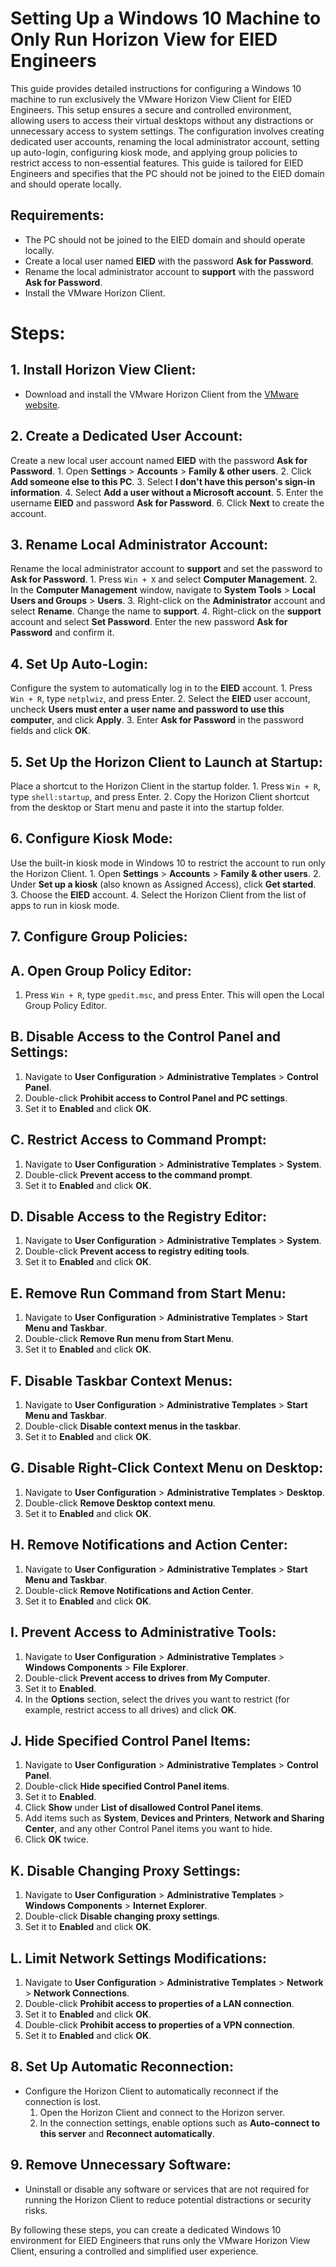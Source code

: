 # Setting Up a Windows 10 Machine to Only Run Horizon View for EIED Engineers

This guide provides detailed instructions for configuring a Windows 10 machine to run exclusively the VMware Horizon View Client for EIED Engineers. This setup ensures a secure and controlled environment, allowing users to access their virtual desktops without any distractions or unnecessary access to system settings. The configuration involves creating dedicated user accounts, renaming the local administrator account, setting up auto-login, configuring kiosk mode, and applying group policies to restrict access to non-essential features. This guide is tailored for EIED Engineers and specifies that the PC should not be joined to the EIED domain and should operate locally.

## Requirements:
- The PC should not be joined to the EIED domain and should operate locally.
- Create a local user named **EIED** with the password **Ask for Password**.
- Rename the local administrator account to **support** with the password **Ask for Password**.
- Install the VMware Horizon Client.

# Steps:

## 1. **Install Horizon View Client:**
   - Download and install the VMware Horizon Client from the [VMware website](https://www.vmware.com/go/viewclients).

## 2. **Create a Dedicated User Account:**
Create a new local user account named **EIED** with the password **Ask for Password**.
     1. Open **Settings** > **Accounts** > **Family & other users**.
     2. Click **Add someone else to this PC**.
     3. Select **I don't have this person's sign-in information**.
     4. Select **Add a user without a Microsoft account**.
     5. Enter the username **EIED** and password **Ask for Password**.
     6. Click **Next** to create the account.

## 3. **Rename Local Administrator Account:**
Rename the local administrator account to **support** and set the password to **Ask for Password**.
     1. Press `Win + X` and select **Computer Management**.
     2. In the **Computer Management** window, navigate to **System Tools** > **Local Users and Groups** > **Users**.
     3. Right-click on the **Administrator** account and select **Rename**. Change the name to **support**.
     4. Right-click on the **support** account and select **Set Password**. Enter the new password **Ask for Password** and confirm it.

## 4. **Set Up Auto-Login:**
Configure the system to automatically log in to the **EIED** account.
     1. Press `Win + R`, type `netplwiz`, and press Enter.
     2. Select the **EIED** user account, uncheck **Users must enter a user name and password to use this computer**, and click **Apply**.
     3. Enter **Ask for Password** in the password fields and click **OK**.

## 5. **Set Up the Horizon Client to Launch at Startup:**
Place a shortcut to the Horizon Client in the startup folder.
     1. Press `Win + R`, type `shell:startup`, and press Enter.
     2. Copy the Horizon Client shortcut from the desktop or Start menu and paste it into the startup folder.

## 6. **Configure Kiosk Mode:**
Use the built-in kiosk mode in Windows 10 to restrict the account to run only the Horizon Client.
     1. Open **Settings** > **Accounts** > **Family & other users**.
     2. Under **Set up a kiosk** (also known as Assigned Access), click **Get started**.
     3. Choose the **EIED** account.
     4. Select the Horizon Client from the list of apps to run in kiosk mode.

## 7. **Configure Group Policies:**

## A. **Open Group Policy Editor:**
1. Press `Win + R`, type `gpedit.msc`, and press Enter. This will open the Local Group Policy Editor.

## B. **Disable Access to the Control Panel and Settings:**
1. Navigate to **User Configuration** > **Administrative Templates** > **Control Panel**.
2. Double-click **Prohibit access to Control Panel and PC settings**.
3. Set it to **Enabled** and click **OK**.

## C. **Restrict Access to Command Prompt:**
1. Navigate to **User Configuration** > **Administrative Templates** > **System**.
2. Double-click **Prevent access to the command prompt**.
3. Set it to **Enabled** and click **OK**.

## D. **Disable Access to the Registry Editor:**
1. Navigate to **User Configuration** > **Administrative Templates** > **System**.
2. Double-click **Prevent access to registry editing tools**.
3. Set it to **Enabled** and click **OK**.

## E. **Remove Run Command from Start Menu:**
1. Navigate to **User Configuration** > **Administrative Templates** > **Start Menu and Taskbar**.
2. Double-click **Remove Run menu from Start Menu**.
3. Set it to **Enabled** and click **OK**.

## F. **Disable Taskbar Context Menus:**
1. Navigate to **User Configuration** > **Administrative Templates** > **Start Menu and Taskbar**.
2. Double-click **Disable context menus in the taskbar**.
3. Set it to **Enabled** and click **OK**.

## G. **Disable Right-Click Context Menu on Desktop:**
1. Navigate to **User Configuration** > **Administrative Templates** > **Desktop**.
2. Double-click **Remove Desktop context menu**.
3. Set it to **Enabled** and click **OK**.

## H. **Remove Notifications and Action Center:**
1. Navigate to **User Configuration** > **Administrative Templates** > **Start Menu and Taskbar**.
2. Double-click **Remove Notifications and Action Center**.
3. Set it to **Enabled** and click **OK**.

## I. **Prevent Access to Administrative Tools:**
1. Navigate to **User Configuration** > **Administrative Templates** > **Windows Components** > **File Explorer**.
2. Double-click **Prevent access to drives from My Computer**.
3. Set it to **Enabled**.
4. In the **Options** section, select the drives you want to restrict (for example, restrict access to all drives) and click **OK**.

## J. **Hide Specified Control Panel Items:**
1. Navigate to **User Configuration** > **Administrative Templates** > **Control Panel**.
2. Double-click **Hide specified Control Panel items**.
3. Set it to **Enabled**.
4. Click **Show** under **List of disallowed Control Panel items**.
5. Add items such as **System**, **Devices and Printers**, **Network and Sharing Center**, and any other Control Panel items you want to hide.
6. Click **OK** twice.

## K. **Disable Changing Proxy Settings:**
1. Navigate to **User Configuration** > **Administrative Templates** > **Windows Components** > **Internet Explorer**.
2. Double-click **Disable changing proxy settings**.
3. Set it to **Enabled** and click **OK**.

## L. **Limit Network Settings Modifications:**
1. Navigate to **User Configuration** > **Administrative Templates** > **Network** > **Network Connections**.
2. Double-click **Prohibit access to properties of a LAN connection**.
3. Set it to **Enabled** and click **OK**.
4. Double-click **Prohibit access to properties of a VPN connection**.
5. Set it to **Enabled** and click **OK**.

## 8. **Set Up Automatic Reconnection:**
   - Configure the Horizon Client to automatically reconnect if the connection is lost.
     1. Open the Horizon Client and connect to the Horizon server.
     2. In the connection settings, enable options such as **Auto-connect to this server** and **Reconnect automatically**.

## 9. **Remove Unnecessary Software:**
   - Uninstall or disable any software or services that are not required for running the Horizon Client to reduce potential distractions or security risks.

By following these steps, you can create a dedicated Windows 10 environment for EIED Engineers that runs only the VMware Horizon View Client, ensuring a controlled and simplified user experience.
